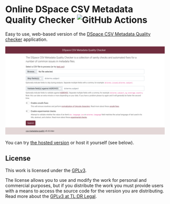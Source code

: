 # Online DSpace CSV Metadata Quality Checker ![GitHub Actions](https://github.com/ilri/csv-metadata-quality-web/workflows/Build/badge.svg)
Easy to use, web-based version of the [DSpace CSV Metadata Quality checker](https://github.com/ilri/csv-metadata-quality) application.

<p align="center">
  <img width="600" alt="Screenshot of csv-metadata-quality-web on Heroku" src="https://raw.githubusercontent.com/ilri/csv-metadata-quality-web/main/screenshot.png">
</p>

You can try [the hosted version](https://fierce-ocean-30836.herokuapp.com) or host it yourself (see below).

## License
This work is licensed under the [GPLv3](https://www.gnu.org/licenses/gpl-3.0.en.html).

The license allows you to use and modify the work for personal and commercial purposes, but if you distribute the work you must provide users with a means to access the source code for the version you are distributing. Read more about the [GPLv3 at TL;DR Legal](https://tldrlegal.com/license/gnu-general-public-license-v3-(gpl-3)).
